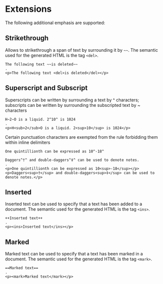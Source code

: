 # Extensions

The following additional emphasis are supported:

## Strikethrough
 
Allows to strikethrough a span of text by surrounding it by `~~`. The semantic used for the generated HTML is the tag `<del>`.

```````````````````````````````` example
The following text ~~is deleted~~
.
<p>The following text <del>is deleted</del></p>
````````````````````````````````

## Superscript and Subscript
 
Superscripts can be written by surrounding a text by ^ characters; subscripts can be written by surrounding the subscripted text by ~ characters

```````````````````````````````` example
H~2~O is a liquid. 2^10^ is 1024
.
<p>H<sub>2</sub>O is a liquid. 2<sup>10</sup> is 1024</p>
````````````````````````````````
 
Certain punctuation characters are exempted from the rule forbidding them within inline delimiters

```````````````````````````````` example
One quintillionth can be expressed as 10^-18^

Daggers^†^ and double-daggers^‡^ can be used to denote notes.
.
<p>One quintillionth can be expressed as 10<sup>-18</sup></p>
<p>Daggers<sup>†</sup> and double-daggers<sup>‡</sup> can be used to denote notes.</p>
````````````````````````````````

## Inserted

Inserted text can be used to specify that a text has been added to a document.  The semantic used for the generated HTML is the tag `<ins>`.
 
```````````````````````````````` example
++Inserted text++
.
<p><ins>Inserted text</ins></p>
````````````````````````````````

## Marked

Marked text can be used to specify that a text has been marked in a document.  The semantic used for the generated HTML is the tag `<mark>`.
 
```````````````````````````````` example
==Marked text==
.
<p><mark>Marked text</mark></p>
````````````````````````````````
